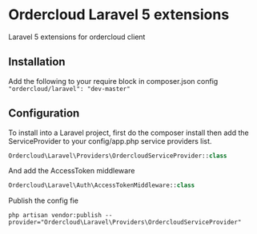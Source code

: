 # Ordercloud Laravel 5 extensions
Laravel 5 extensions for ordercloud client

## Installation
Add the following to your require block in composer.json config
``` "ordercloud/laravel": "dev-master" ```

## Configuration
To install into a Laravel project, first do the composer install then add the ServiceProvider to your config/app.php service providers list.
```php
Ordercloud\Laravel\Providers\OrdercloudServiceProvider::class
```

And add the AccessToken middleware
```php
Ordercloud\Laravel\Auth\AccessTokenMiddleware::class
```

Publish the config fie
```
php artisan vendor:publish --provider="Ordercloud\Laravel\Providers\OrdercloudServiceProvider"
```
